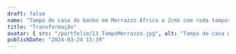 ```yaml
---
draft: false
name: "Tampo de casa de banho em Merrazzo África a 2cms com roda tampos alto no mesmo material"
title: "Transformação"
avatar: { src: "/portfolio/13_TampoMerrazzo.jpg", alt: "Tampo de casa de banho em Merrazzo África" }
publishDate: "2024-03-24 15:39"
---
```

